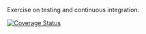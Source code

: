Exercise on testing and continuous integration.

[![Coverage Status](https://coveralls.io/repos/github/uamoti/test-integrate/badge.svg?branch=master)](https://coveralls.io/github/uamoti/test-integrate?branch=master)
